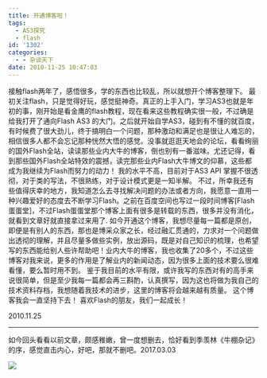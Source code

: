 ```yaml
---
title: 开通博客啦！
tags:
  - AS3探究
  - flash
id: '1302'
categories:
  - - 杂谈天下
date: 2010-11-25 10:47:03
---
```


接触flash两年了，感悟很多，学的东西也比较乱，所以就想开个博客整理下。 最初关注flash，只是觉得好玩，感觉挺神奇。真正的上手入门，学习AS3也就是年初的事，刚开始是看金鹰的flash教程，现在看来这些教程确实很一般，不过确是给我打开了通向Flash AS3 的大门。之后就开始自学AS3，碰到有不懂的就百度，有时候费了很大劲儿，终于搞明白一个问题，那种激动和满足也是很让人难忘的，相信很多人都不会忘记那种恍然大悟的感觉。没事就逛逛天地会的论坛，看看绚丽的国外Flash全站，读读那些业内大牛的博客，倒也别有一番滋味。尤还记得，看到那些国外Flash全站特效的震撼，读完那些业内Flash大牛博文的仰慕，这些都成为我继续为Flash而努力的动力！ 我的水平不高，目前对于AS3 API 掌握不很透彻，对于类的写法，不很熟练，对于设计模式更是一知半解。 不过，所幸我还有些值得庆幸的地方，我知道怎么去寻找解决问题的办法或者方向，我愿意一直用一种兴趣爱好的态度去不断学习Flash。之前在百度空间也写过一段时间博客\[Flash蛋蛋堂\]，不过Flash蛋蛋堂那个博客上面有很多是转载的东西，很多并没有消化，就看到文章好就直接拿过来用了. 如今开通这个博客，我想尽量每一篇都是原创，即便是有别人的东西，那也是博采众家之长，经过融汇贯通的，力求对一个问题做出透彻的理解，并且尽量多做些实例，放出源码，既是对自己知识的梳理，也希望写的东西能给别人些许帮助吧！业内大牛的博客，我也收集了20多个，不过这些博客对我来说，更多的作用是了解业内的新闻动态，因为很多上面的技术要么很难看懂，要么暂时用不到。 鉴于我目前的水平有限，或许我写的东西对有的高手来说很简单，但是至少我每一篇都会再三斟酌，认真撰写，因为这也将做为我自己的技术资料存档，我想随着我技术的进步，这里的博客将会越来越有质量。 这个博客我会一直坚持下去！ 喜欢Flash的朋友，我们一起成长！

2010.11.25

* * *

如今回头看看以前文章，颇感稚嫩，曾一度想删去，恰好看到季羡林《牛棚杂记》的序，感觉直击内心，好吧，那就不删吧。2017.03.03

[![](http://qxu2059920095.my3w.com/blog/wp-content/uploads/2010/11/npzj.jpg)](http://qxu2059920095.my3w.com/blog/wp-content/uploads/2010/11/npzj.jpg)